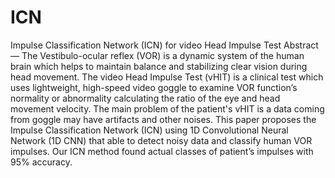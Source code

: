# ICN
Impulse Classification Network (ICN) for video Head Impulse Test
Abstract — The Vestibulo-ocular reflex (VOR) is a dynamic system of the human brain which helps to maintain balance and stabilizing clear vision during head movement. The video Head Impulse Test (vHIT) is a clinical test which uses lightweight, high-speed video goggle to examine VOR function’s normality or abnormality calculating the ratio of the eye and head movement velocity. The main problem of the patient's vHIT is a data coming from goggle may have artifacts and other noises. This paper proposes the Impulse Classification Network (ICN) using 1D Convolutional Neural Network (1D CNN) that able to detect noisy data and classify human VOR impulses. Our ICN method found actual classes of patient’s impulses with 95% accuracy.


